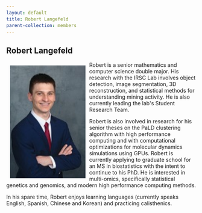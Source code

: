 ```yaml
---
layout: default
title: Robert Langefeld
parent-collection: members
---
```


## Robert Langefeld
<img src="/media/members/robert_langefeld.jpg" alt="1" width = 200px height = 300px style="object-fit: cover; float: left; margin: 10px">

Robert is a senior mathematics and computer science double major. His research with the 
IRSC Lab involves object detection, image segmentation, 3D reconstruction, and statistical 
methods for understanding mining activity. He is also currently leading the lab's 
Student Research Team.


Robert is also involved in research for his senior theses on the PaLD clustering algorithm with high performance 
computing and with computational optimizations for molecular dynamics simulations using GPUs. Robert is currently 
applying to graduate school for an MS in biostatistics with the intent to continue to his PhD. He is interested in 
multi-omics, specifically statistical genetics and genomics, and modern high performance computing methods.

In his spare time, Robert enjoys learning languages (currently speaks English, Spanish, Chinese 
and Korean) and practicing calisthenics.